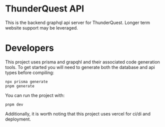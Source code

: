 # ThunderQuest API

This is the backend graphql api server for ThunderQuest. Longer term website support may be leveraged.

# Developers

This project uses prisma and grapqhl and their associated code generation tools. To get started you will need to generate both the database and api types before compiling:

```
npx prisma generate
pnpm generate
```

You can run the project with:
```
pnpm dev
```

Additionally, it is worth noting that this project uses vercel for ci/di and deployment.